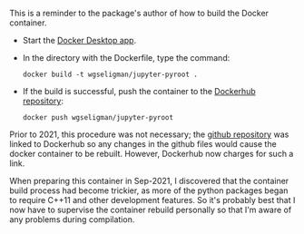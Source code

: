 This is a reminder to the package's author of how to build the Docker container.

   - Start the [Docker Desktop app](https://www.docker.com/products/docker-desktop).
   
   - In the directory with the Dockerfile, type the command:
   
         docker build -t wgseligman/jupyter-pyroot .
         
   - If the build is successful, push the container to the [Dockerhub repository](https://hub.docker.com/r/wgseligman/jupyter-pyroot):
   
         docker push wgseligman/jupyter-pyroot
         
Prior to 2021, this procedure was not necessary; the [github repository](https://github.com/wgseligman/docker-jupyter-pyroot) was linked to Dockerhub so any
changes in the github files would cause the docker container to be rebuilt. However, 
Dockerhub now charges for such a link. 

When preparing this container in Sep-2021, I discovered that the container build process
had become trickier, as more of the python packages began to require C++11 and other
development features. So it's probably best that I now have to supervise the container
rebuild personally so that I'm aware of any problems during compilation. 
